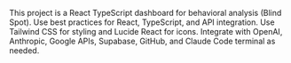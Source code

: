 <!-- Use this file to provide workspace-specific custom instructions to Copilot. For more details, visit https://code.visualstudio.com/docs/copilot/copilot-customization#_use-a-githubcopilotinstructionsmd-file -->

This project is a React TypeScript dashboard for behavioral analysis (Blind Spot). Use best practices for React, TypeScript, and API integration. Use Tailwind CSS for styling and Lucide React for icons. Integrate with OpenAI, Anthropic, Google APIs, Supabase, GitHub, and Claude Code terminal as needed.
